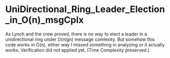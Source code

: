# UniDirectional_Ring_Leader_Election_in_O(n)_msgCplx

As Lynch and the crew proved, there is no way to elect a leader in a unidirectional ring under O(nlgn) message comlexity. But somehow this code works in O(n), either way I missed something in analyzing or it actually works.
Verification did not applied yet. (Time Complexity preserved.)
